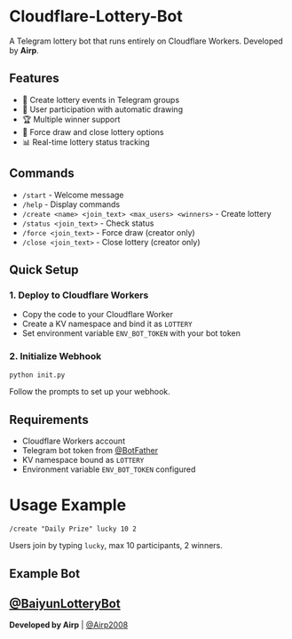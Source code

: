 # Cloudflare-Lottery-Bot

A Telegram lottery bot that runs entirely on Cloudflare Workers. Developed by **Airp**.

## Features

- 🎲 Create lottery events in Telegram groups
- 👥 User participation with automatic drawing
- 🏆 Multiple winner support
- 🔧 Force draw and close lottery options
- 📊 Real-time lottery status tracking

## Commands

- `/start` - Welcome message
- `/help` - Display commands
- `/create <name> <join_text> <max_users> <winners>` - Create lottery
- `/status <join_text>` - Check status
- `/force <join_text>` - Force draw (creator only)
- `/close <join_text>` - Close lottery (creator only)

## Quick Setup

### 1. Deploy to Cloudflare Workers
- Copy the code to your Cloudflare Worker
- Create a KV namespace and bind it as `LOTTERY`
- Set environment variable `ENV_BOT_TOKEN` with your bot token

### 2. Initialize Webhook
```bash
python init.py
```
Follow the prompts to set up your webhook.

## Requirements

- Cloudflare Workers account
- Telegram bot token from [@BotFather](https://t.me/BotFather)
- KV namespace bound as `LOTTERY`
- Environment variable `ENV_BOT_TOKEN` configured

# Usage Example

```
/create "Daily Prize" lucky 10 2
```
Users join by typing `lucky`, max 10 participants, 2 winners.

## Example Bot
[@BaiyunLotteryBot](https://t.me/BaiyunLotteryBot)
---

**Developed by Airp** | [@Airp2008](https://t.me/Airp2008)
